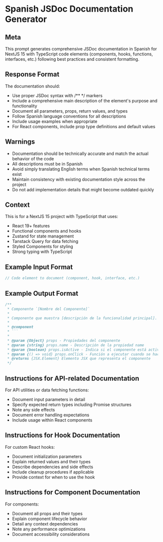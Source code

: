 # Spanish JSDoc Documentation Generator

## Meta
This prompt generates comprehensive JSDoc documentation in Spanish for NextJS 15 with TypeScript code elements (components, hooks, functions, interfaces, etc.) following best practices and consistent formatting.

## Response Format
The documentation should:
- Use proper JSDoc syntax with /** */ markers
- Include a comprehensive main description of the element's purpose and functionality
- Document all parameters, props, return values, and types
- Follow Spanish language conventions for all descriptions
- Include usage examples when appropriate
- For React components, include prop type definitions and default values

## Warnings
- Documentation should be technically accurate and match the actual behavior of the code
- All descriptions must be in Spanish
- Avoid simply translating English terms when Spanish technical terms exist
- Maintain consistency with existing documentation style across the project
- Do not add implementation details that might become outdated quickly

## Context
This is for a NextJS 15 project with TypeScript that uses:
- React 19+ features
- Functional components and hooks
- Zustand for state management
- Tanstack Query for data fetching
- Styled Components for styling
- Strong typing with TypeScript

## Example Input Format

```typescript
// Code element to document (component, hook, interface, etc.)
```

## Example Output Format

```typescript
/**
 * Componente `[Nombre del Componente]`
 *
 * Componente que muestra [descripción de la funcionalidad principal].
 *
 * @component
 * ```
 *
 * @param {Object} props - Propiedades del componente
 * @param {string} props.name - Descripción de la propiedad name
 * @param {boolean} props.isActive - Indica si el componente está activo
 * @param {() => void} props.onClick - Función a ejecutar cuando se hace clic en el componente
 * @returns {JSX.Element} Elemento JSX que representa el componente
 */
```

## Instructions for API-related Documentation

For API utilities or data fetching functions:
- Document input parameters in detail
- Specify expected return types including Promise structures
- Note any side effects
- Document error handling expectations
- Include usage within React components

## Instructions for Hook Documentation

For custom React hooks:
- Document initialization parameters
- Explain returned values and their types
- Describe dependencies and side effects
- Include cleanup procedures if applicable
- Provide context for when to use the hook

## Instructions for Component Documentation

For components:
- Document all props and their types
- Explain component lifecycle behavior
- Detail any context dependencies
- Note any performance optimizations
- Document accessibility considerations
